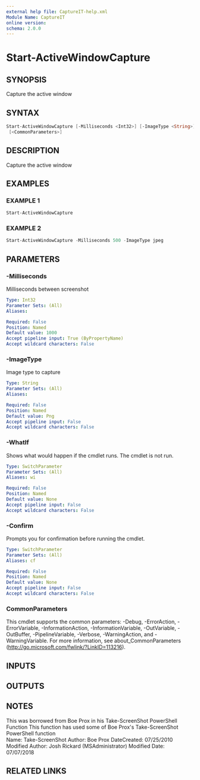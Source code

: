 ```yaml
---
external help file: CaptureIT-help.xml
Module Name: CaptureIT
online version:
schema: 2.0.0
---
```


# Start-ActiveWindowCapture

## SYNOPSIS

Capture the active window

## SYNTAX

```powershell
Start-ActiveWindowCapture [-Milliseconds <Int32>] [-ImageType <String>] [-WhatIf] [-Confirm]
 [<CommonParameters>]
```

## DESCRIPTION

Capture the active window

## EXAMPLES

### EXAMPLE 1

```powershell
Start-ActiveWindowCapture
```

### EXAMPLE 2

```powershell
Start-ActiveWindowCapture -Milliseconds 500 -ImageType jpeg
```

## PARAMETERS

### -Milliseconds

Milliseconds between screenshot

```yaml
Type: Int32
Parameter Sets: (All)
Aliases:

Required: False
Position: Named
Default value: 1000
Accept pipeline input: True (ByPropertyName)
Accept wildcard characters: False
```

### -ImageType

Image type to capture

```yaml
Type: String
Parameter Sets: (All)
Aliases:

Required: False
Position: Named
Default value: Png
Accept pipeline input: False
Accept wildcard characters: False
```

### -WhatIf

Shows what would happen if the cmdlet runs.
The cmdlet is not run.

```yaml
Type: SwitchParameter
Parameter Sets: (All)
Aliases: wi

Required: False
Position: Named
Default value: None
Accept pipeline input: False
Accept wildcard characters: False
```

### -Confirm

Prompts you for confirmation before running the cmdlet.

```yaml
Type: SwitchParameter
Parameter Sets: (All)
Aliases: cf

Required: False
Position: Named
Default value: None
Accept pipeline input: False
Accept wildcard characters: False
```

### CommonParameters

This cmdlet supports the common parameters: -Debug, -ErrorAction, -ErrorVariable, -InformationAction, -InformationVariable, -OutVariable, -OutBuffer, -PipelineVariable, -Verbose, -WarningAction, and -WarningVariable.
For more information, see about_CommonParameters (http://go.microsoft.com/fwlink/?LinkID=113216).

## INPUTS

## OUTPUTS

## NOTES

This was borrowed from Boe Prox in his Take-ScreenShot PowerShell Function    This function has used some of Boe Prox's Take-ScreenShot PowerShell function  
    Name: Take-ScreenShot 
    Author: Boe Prox 
    DateCreated: 07/25/2010
    Modified Author: Josh Rickard (MSAdministrator)
    Modified Date: 07/07/2018

## RELATED LINKS
